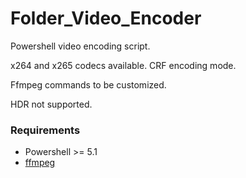# Folder_Video_Encoder

Powershell video encoding script.

x264 and x265 codecs available. CRF encoding mode.

Ffmpeg commands to be customized.

HDR not supported.

### Requirements
- Powershell >= 5.1
- [ffmpeg](https://www.ffmpeg.org)
